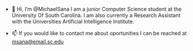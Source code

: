 - 👋 Hi, I’m @MichaelSana I am a junior Computer Science student at the University Of South Carolina. I am also currently a Research Assistant with the Universities Artificial Intelligence Institute.

- 📫 If you would like to contact me about oportunities I can be reached at msana@email.sc.edu


